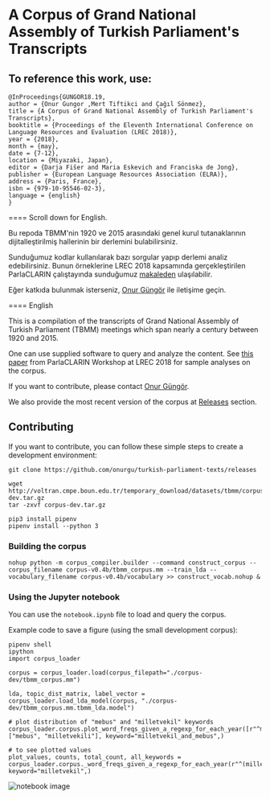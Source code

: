# A Corpus of Grand National Assembly of Turkish Parliament's Transcripts

## To reference this work, use:

    @InProceedings{GUNGOR18.19,
    author = {Onur Gungor ,Mert Tiftikci and Çağıl Sönmez},
    title = {A Corpus of Grand National Assembly of Turkish Parliament's Transcripts},
    booktitle = {Proceedings of the Eleventh International Conference on Language Resources and Evaluation (LREC 2018)},
    year = {2018},
    month = {may},
    date = {7-12},
    location = {Miyazaki, Japan},
    editor = {Darja Fišer and Maria Eskevich and Franciska de Jong},
    publisher = {European Language Resources Association (ELRA)},
    address = {Paris, France},
    isbn = {979-10-95546-02-3},
    language = {english}
    }

==== Scroll down for English.


Bu repoda TBMM'nin 1920 ve 2015 arasındaki genel kurul tutanaklarının dijitalleştirilmiş hallerinin bir derlemini bulabilirsiniz.

Sunduğumuz kodlar kullanılarak bazı sorgular yapıp derlemi analiz edebilirsiniz. Bunun örneklerine LREC 2018 kapsamında gerçekleştirilen ParlaCLARIN çalıştayında sunduğumuz [makaleden](http://lrec-conf.org/workshops/lrec2018/W2/summaries/19_W2.html) ulaşılabilir.

Eğer katkıda bulunmak isterseniz, [Onur Güngör](onurgu@boun.edu.tr) ile iletişime geçin.

==== English

This is a compilation of the transcripts of Grand National Assembly of Turkish Parliament (TBMM) meetings which span nearly a century between 1920 and 2015.

One can use supplied software to query and analyze the content. See [this paper](http://lrec-conf.org/workshops/lrec2018/W2/summaries/19_W2.html) from ParlaCLARIN Workshop at LREC 2018 for sample analyses on the corpus.

If you want to contribute, please contact [Onur Güngör](onurgu@boun.edu.tr).



We also provide the most recent version of the corpus at 
[Releases](https://github.com/onurgu/turkish-parliament-texts/releases) section.

## Contributing

If you want to contribute, you can follow these simple steps to create a development
environment:

    git clone https://github.com/onurgu/turkish-parliament-texts/releases
    
    wget http://voltran.cmpe.boun.edu.tr/temporary_download/datasets/tbmm/corpus-dev.tar.gz
    tar -zxvf corpus-dev.tar.gz
    
    pip3 install pipenv
    pipenv install --python 3
    
### Building the corpus

    nohup python -m corpus_compiler.builder --command construct_corpus --corpus_filename corpus-v0.4b/tbmm_corpus.mm --train_lda --vocabulary_filename corpus-v0.4b/vocabulary >> construct_vocab.nohup &
    
### Using the Jupyter notebook

You can use the `notebook.ipynb` file to load and query the corpus.

Example code to save a figure (using the small development corpus):
   
    pipenv shell
    ipython
    import corpus_loader
    
    corpus = corpus_loader.load(corpus_filepath="./corpus-dev/tbmm_corpus.mm")
    
    lda, topic_dist_matrix, label_vector = corpus_loader.load_lda_model(corpus, "./corpus-dev/tbmm_corpus.mm.tbmm_lda.model")
    
    # plot distribution of "mebus" and "milletvekil" keywords
    corpus_loader.corpus.plot_word_freqs_given_a_regexp_for_each_year([r"^mebus",r"^milletvekil"], ["mebus", "milletvekili"], keyword="milletvekil_and_mebus",)
    
    # to see plotted values 
    plot_values, counts, total_count, all_keywords = corpus_loader.corpus._word_freqs_given_a_regexp_for_each_year(r"^(milletvekil|vekil)", keyword="milletvekil",)
   
    
![notebook image](notebook.png)
